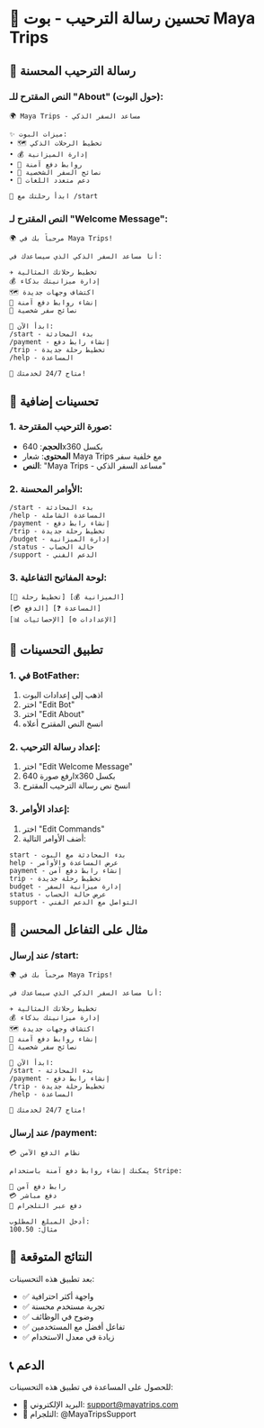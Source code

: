 # 🤖 تحسين رسالة الترحيب - بوت Maya Trips

## 📝 رسالة الترحيب المحسنة

### النص المقترح للـ "About" (حول البوت):
```
🌍 Maya Trips - مساعد السفر الذكي

✨ ميزات البوت:
• 🗺️ تخطيط الرحلات الذكي
• 💰 إدارة الميزانية
• 🔗 روابط دفع آمنة
• 🤖 نصائح السفر الشخصية
• 📱 دعم متعدد اللغات

🚀 ابدأ رحلتك مع /start
```

### النص المقترح لـ "Welcome Message":
```
🌍 مرحباً بك في Maya Trips!

أنا مساعد السفر الذكي الذي سيساعدك في:

✈️ تخطيط رحلاتك المثالية
💰 إدارة ميزانيتك بذكاء
🗺️ اكتشاف وجهات جديدة
🔗 إنشاء روابط دفع آمنة
🤖 نصائح سفر شخصية

🚀 ابدأ الآن:
/start - بدء المحادثة
/payment - إنشاء رابط دفع
/trip - تخطيط رحلة جديدة
/help - المساعدة

💬 متاح 24/7 لخدمتك!
```

## 🎨 تحسينات إضافية

### 1. صورة الترحيب المقترحة:
- **الحجم**: 640x360 بكسل
- **المحتوى**: شعار Maya Trips مع خلفية سفر
- **النص**: "Maya Trips - مساعد السفر الذكي"

### 2. الأوامر المحسنة:
```
/start - بدء المحادثة
/help - المساعدة الشاملة
/payment - إنشاء رابط دفع
/trip - تخطيط رحلة جديدة
/budget - إدارة الميزانية
/status - حالة الحساب
/support - الدعم الفني
```

### 3. لوحة المفاتيح التفاعلية:
```
[🚀 تخطيط رحلة] [💰 الميزانية]
[💳 الدفع] [❓ المساعدة]
[📊 الإحصائيات] [⚙️ الإعدادات]
```

## 🔧 تطبيق التحسينات

### 1. في BotFather:
1. اذهب إلى إعدادات البوت
2. اختر "Edit Bot"
3. اختر "Edit About"
4. انسخ النص المقترح أعلاه

### 2. إعداد رسالة الترحيب:
1. اختر "Edit Welcome Message"
2. ارفع صورة 640x360 بكسل
3. انسخ نص رسالة الترحيب المقترح

### 3. إعداد الأوامر:
1. اختر "Edit Commands"
2. أضف الأوامر التالية:
```
start - بدء المحادثة مع البوت
help - عرض المساعدة والأوامر
payment - إنشاء رابط دفع آمن
trip - تخطيط رحلة جديدة
budget - إدارة ميزانية السفر
status - عرض حالة الحساب
support - التواصل مع الدعم الفني
```

## 📱 مثال على التفاعل المحسن

### عند إرسال /start:
```
🌍 مرحباً بك في Maya Trips!

أنا مساعد السفر الذكي الذي سيساعدك في:

✈️ تخطيط رحلاتك المثالية
💰 إدارة ميزانيتك بذكاء
🗺️ اكتشاف وجهات جديدة
🔗 إنشاء روابط دفع آمنة
🤖 نصائح سفر شخصية

🚀 ابدأ الآن:
/start - بدء المحادثة
/payment - إنشاء رابط دفع
/trip - تخطيط رحلة جديدة
/help - المساعدة

💬 متاح 24/7 لخدمتك!
```

### عند إرسال /payment:
```
💳 نظام الدفع الآمن

يمكنك إنشاء روابط دفع آمنة باستخدام Stripe:

🔗 رابط دفع آمن
💳 دفع مباشر
📱 دفع عبر التلجرام

أدخل المبلغ المطلوب:
مثال: 100.50
```

## 🎯 النتائج المتوقعة

بعد تطبيق هذه التحسينات:
- ✅ واجهة أكثر احترافية
- ✅ تجربة مستخدم محسنة
- ✅ وضوح في الوظائف
- ✅ تفاعل أفضل مع المستخدمين
- ✅ زيادة في معدل الاستخدام

## 📞 الدعم

للحصول على المساعدة في تطبيق هذه التحسينات:
- 📧 البريد الإلكتروني: support@mayatrips.com
- 💬 التلجرام: @MayaTripsSupport
